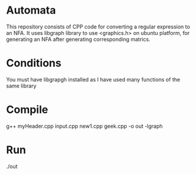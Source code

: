 # Automata
This repository consists of CPP code for converting a regular expression to an NFA.
It uses libgraph library to use <graphics.h> on ubuntu platform, for generating an NFA after generating corresponding matrics.

# Conditions
You must have libgrapgh installed as I have used many functions of the same library

# Compile
g++ myHeader.cpp input.cpp new1.cpp geek.cpp -o out -lgraph

# Run
./out
